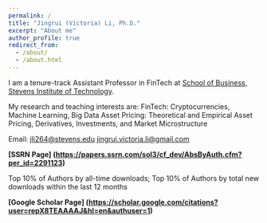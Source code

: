 ```yaml
---
permalink: /
title: "Jingrui (Victoria) Li, Ph.D."
excerpt: "About me"
author_profile: true
redirect_from: 
  - /about/
  - /about.html
---
```


I am a tenure-track Assistant Professor in FinTech at [School of Business, Stevens Institute of Technology](https://www.google.com). 

  My research and teaching interests are: 
  FinTech: Cryptocurrencies, Machine Learning, Big Data
  Asset Pricing: Theoretical and Empirical Asset Pricing, Derivatives, Investments, and Market Microstructure

Email:
jli264@stevens.edu
jingrui.victoria.li@gmail.com

**[SSRN Page] (https://papers.ssrn.com/sol3/cf_dev/AbsByAuth.cfm?per_id=2291123)**

  Top 10% of Authors by all-time downloads; 
  Top 10% of Authors by total new downloads within the last 12 months

**[Google Scholar Page] (https://scholar.google.com/citations?user=repX8TEAAAAJ&hl=en&authuser=1)**


